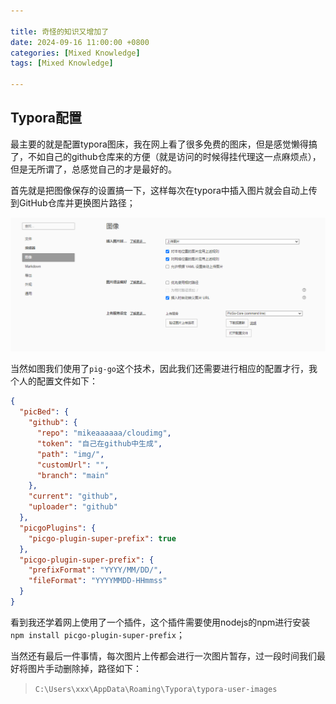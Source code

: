```yaml
---

title: 奇怪的知识又增加了
date: 2024-09-16 11:00:00 +0800
categories: [Mixed Knowledge]
tags: [Mixed Knowledge]

---
```


## Typora配置

最主要的就是配置typora图床，我在网上看了很多免费的图床，但是感觉懒得搞了，不如自己的github仓库来的方便（就是访问的时候得挂代理这一点麻烦点），但是无所谓了，总感觉自己的才是最好的。

首先就是把图像保存的设置搞一下，这样每次在typora中插入图片就会自动上传到GitHub仓库并更换图片路径；

![image-20240916192544767](https://raw.githubusercontent.com/mikeaaaaaa/cloudimg/main/img/image-20240916192544767.png)

当然如图我们使用了`pig-go`这个技术，因此我们还需要进行相应的配置才行，我个人的配置文件如下：

```json
{
  "picBed": {
    "github": {
      "repo": "mikeaaaaaa/cloudimg",
      "token": "自己在github中生成",
      "path": "img/",
      "customUrl": "",
      "branch": "main"
    },
    "current": "github",
    "uploader": "github"
  },
  "picgoPlugins": {
    "picgo-plugin-super-prefix": true
  },
  "picgo-plugin-super-prefix": {
    "prefixFormat": "YYYY/MM/DD/",
    "fileFormat": "YYYYMMDD-HHmmss"
  }
}

```

看到我还学着网上使用了一个插件，这个插件需要使用nodejs的npm进行安装 `npm install picgo-plugin-super-prefix`；

当然还有最后一件事情，每次图片上传都会进行一次图片暂存，过一段时间我们最好将图片手动删除掉，路径如下：

>  `C:\Users\xxx\AppData\Roaming\Typora\typora-user-images`

